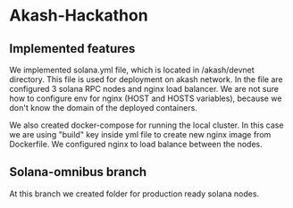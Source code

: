 # Akash-Hackathon

## Implemented features

<p>
  We implemented solana.yml file, which is located in /akash/devnet directory. This file is used for deployment on akash network. In the file are configured 3 solana RPC nodes and nginx load balancer. We are not sure how to configure env for nginx (HOST and HOSTS variables), because we don't know the domain of the deployed containers.
</p>
<p>
  We also created docker-compose for running the local cluster. In this case we are using "build" key inside yml file to create new nginx image from Dockerfile. We configured nginx to load balance between the nodes.
</p>

## Solana-omnibus branch
At this branch we created folder for production ready solana nodes.
